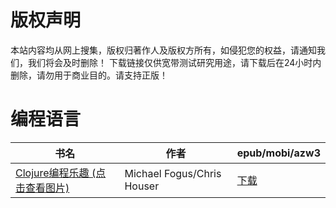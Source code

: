 # 版权声明

本站内容均从网上搜集，版权归著作人及版权方所有，如侵犯您的权益，请通知我们，我们将会及时删除！ 下载链接仅供宽带测试研究用途，请下载后在24小时内删除，请勿用于商业目的。请支持正版！

# 编程语言

| 书名 | 作者 | epub/mobi/azw3 |
| --- | --- | --- |
| [Clojure编程乐趣 (点击查看图片)](https://www.dushupai.com/attachment/2024/06/04/a40ff8b1f6e38053.jpg) | Michael Fogus/Chris Houser | [下载](https://url89.ctfile.com/f/31084289-1357021192-c6e841?p=8866) |
